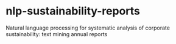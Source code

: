 # nlp-sustainability-reports
Natural language processing for systematic analysis of corporate sustainability: text mining annual reports
